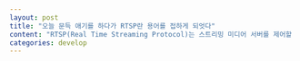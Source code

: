 ```yaml
---
layout: post
title: "오늘 문득 애기를 하다가 RTSP란 용어를 접하게 되엇다"
content: "RTSP(Real Time Streaming Protocol)는 스트리밍 미디어 서버를 제어할 목적으로 엔터테인먼트, 통신 시스템에 사용하도록 설계된 네트워크 제어 프로토콜"
categories: develop
---
```

